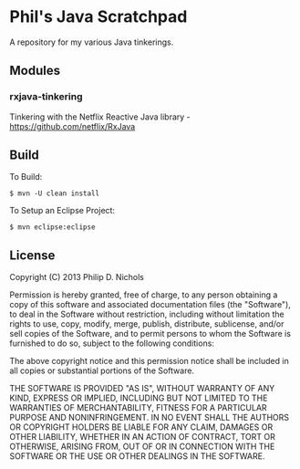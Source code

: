 # Phil's Java Scratchpad

A repository for my various Java tinkerings.

## Modules

### rxjava-tinkering

Tinkering with the Netflix Reactive Java library - https://github.com/netflix/RxJava


## Build

To Build:

```
$ mvn -U clean install
```

To Setup an Eclipse Project:

```
$ mvn eclipse:eclipse
```

## License

Copyright (C) 2013 Philip D. Nichols


Permission is hereby granted, free of charge, to any person obtaining a copy of this software and associated documentation files (the "Software"), to deal in the Software without restriction, including without limitation the rights to use, copy, modify, merge, publish, distribute, sublicense, and/or sell copies of the Software, and to permit persons to whom the Software is furnished to do so, subject to the following conditions:

The above copyright notice and this permission notice shall be included in all copies or substantial portions of the Software.

THE SOFTWARE IS PROVIDED "AS IS", WITHOUT WARRANTY OF ANY KIND, EXPRESS OR IMPLIED, INCLUDING BUT NOT LIMITED TO THE WARRANTIES OF MERCHANTABILITY, FITNESS FOR A PARTICULAR PURPOSE AND NONINFRINGEMENT. IN NO EVENT SHALL THE AUTHORS OR COPYRIGHT HOLDERS BE LIABLE FOR ANY CLAIM, DAMAGES OR OTHER LIABILITY, WHETHER IN AN ACTION OF CONTRACT, TORT OR OTHERWISE, ARISING FROM, OUT OF OR IN CONNECTION WITH THE SOFTWARE OR THE USE OR OTHER DEALINGS IN THE SOFTWARE.
